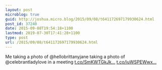 ```yaml
---
layout: post
microblog: true
guid: http://joshua.micro.blog/2015/09/08/t641172697179930624.html
post_id: 37240
date: 2015-09-08T19:54:18+1100
lastmod: 2019-07-30T17:41:28+1100
type: post
url: /2015/09/08/t641172697179930624.html
---
```

Me taking a photo of @hellobrittanyjane taking a photo of @celebrantladylove in a meeting [t.co/SmKWTGkJk...](http://t.co/SmKWTGkJkp) [t.co/iuWSPEWwx...](http://t.co/iuWSPEWwxw)
